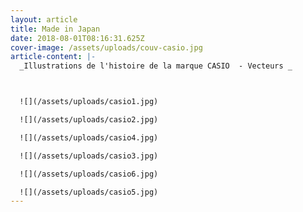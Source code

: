 ```yaml
---
layout: article
title: Made in Japan
date: 2018-08-01T08:16:31.625Z
cover-image: /assets/uploads/couv-casio.jpg
article-content: |-
  _Illustrations de l'histoire de la marque CASIO  - Vecteurs _



  ![](/assets/uploads/casio1.jpg)

  ![](/assets/uploads/casio2.jpg)

  ![](/assets/uploads/casio4.jpg)

  ![](/assets/uploads/casio3.jpg)

  ![](/assets/uploads/casio6.jpg)

  ![](/assets/uploads/casio5.jpg)
---
```


